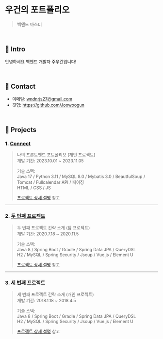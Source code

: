 # 우건의 포트폴리오
> 백엔드 마스터
</br>

## :pushpin: Intro
안녕하세요 백엔드 개발자 주우건입니다!

</br>

## :pushpin: Contact
- 이메일: wndnrjs27@gmail.com
- 깃헙: https://github.com/Joowoogun

</br>

## :pushpin: Projects
### 1. [Connect](https://github.com/orgs/2024-SMHRD-KDT-BigData-23/teams/connect)
>나의 프론트엔드 포트폴리오 (개인 프로젝트)  
>개발 기간: 2023.10.01 ~ 2023.11.05  
>  
>기술 스택:  
>Java 17 / Python 3.11 / MySQL 8.0 / Mybatis 3.0 / BeautfulSoup / Tomcat / Fullcalendar API / 페이징
></br>
>HTML / CSS / JS
>  
>[프로젝트 상세 설명](https://github.com/2024-SMHRD-KDT-BigData-23/Connect) 참고

---

### 2. [두 번째 프로젝트](https://github.com/JungHyung2/gitio.io)
>두 번째 프로젝트 간략 소개  (팀 프로젝트)  
>개발 기간: 2020.7.18 ~ 2020.11.5  
>  
>기술 스택:  
>Java 8 / Spring Boot / Gradle / Spring Data JPA / QueryDSL  
>H2 / MySQL / Spring Security / Jsoup / Vue.js / Element U  
>  
>[프로젝트 상세 설명](https://github.com/JungHyung2/gitio.io) 참고

---

### 3. [세 번째 프로젝트](https://github.com/JungHyung2/gitio.io)
>세 번째 프로젝트 간략 소개  (개인 프로젝트)  
>개발 기간: 2018.1.18 ~ 2018.4.5  
>  
>기술 스택:  
>Java 8 / Spring Boot / Gradle / Spring Data JPA / QueryDSL  
>H2 / MySQL / Spring Security / Jsoup / Vue.js / Element U  
>  
>[프로젝트 상세 설명](https://github.com/JungHyung2/gitio.io) 참고
